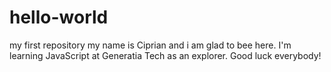 # hello-world
my first repository
my name is Ciprian and i am glad to bee here.
I'm learning JavaScript at Generatia Tech as an explorer.
Good luck everybody! 
